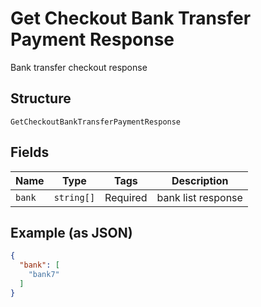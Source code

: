 
# Get Checkout Bank Transfer Payment Response

Bank transfer checkout response

## Structure

`GetCheckoutBankTransferPaymentResponse`

## Fields

| Name | Type | Tags | Description |
|  --- | --- | --- | --- |
| `bank` | `string[]` | Required | bank list response |

## Example (as JSON)

```json
{
  "bank": [
    "bank7"
  ]
}
```

